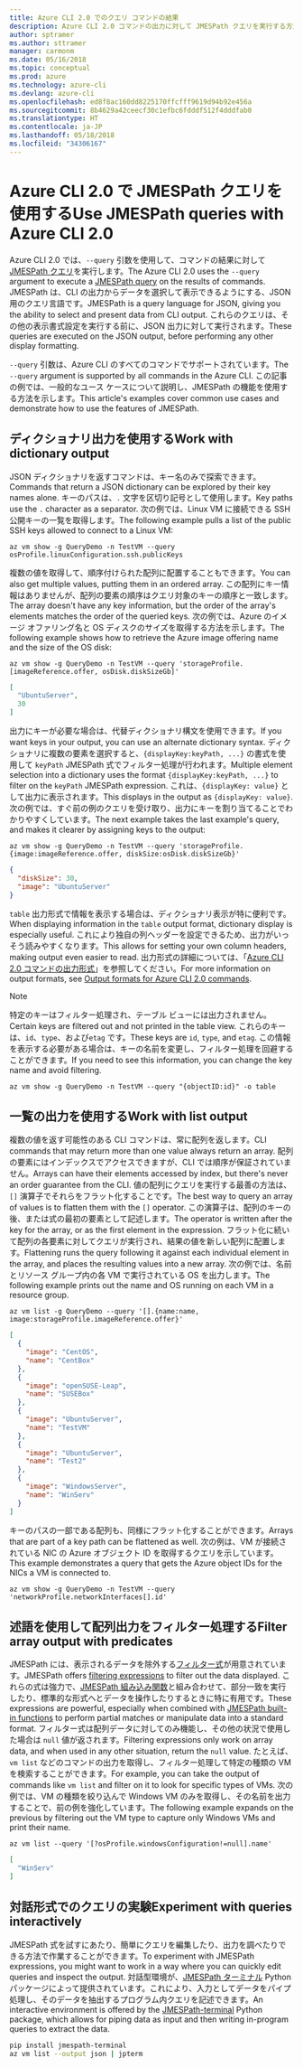 ```yaml
---
title: Azure CLI 2.0 でのクエリ コマンドの結果
description: Azure CLI 2.0 コマンドの出力に対して JMESPath クエリを実行する方法について説明します。
author: sptramer
ms.author: sttramer
manager: carmonm
ms.date: 05/16/2018
ms.topic: conceptual
ms.prod: azure
ms.technology: azure-cli
ms.devlang: azure-cli
ms.openlocfilehash: ed8f8ac160dd8225170ffcfff9619d94b92e456a
ms.sourcegitcommit: 8b4629a42ceecf30c1efbc6fdddf512f4dddfab0
ms.translationtype: HT
ms.contentlocale: ja-JP
ms.lasthandoff: 05/18/2018
ms.locfileid: "34306167"
---
```

# <a name="use-jmespath-queries-with-azure-cli-20"></a><span data-ttu-id="4226f-103">Azure CLI 2.0 で JMESPath クエリを使用する</span><span class="sxs-lookup"><span data-stu-id="4226f-103">Use JMESPath queries with Azure CLI 2.0</span></span>

<span data-ttu-id="4226f-104">Azure CLI 2.0 では、`--query` 引数を使用して、コマンドの結果に対して [JMESPath クエリ](http://jmespath.org)を実行します。</span><span class="sxs-lookup"><span data-stu-id="4226f-104">The Azure CLI 2.0 uses the `--query` argument to execute a [JMESPath query](http://jmespath.org) on the results of commands.</span></span> <span data-ttu-id="4226f-105">JMESPath は、CLI の出力からデータを選択して表示できるようにする、JSON 用のクエリ言語です。</span><span class="sxs-lookup"><span data-stu-id="4226f-105">JMESPath is a query language for JSON, giving you the ability to select and present data from CLI output.</span></span> <span data-ttu-id="4226f-106">これらのクエリは、その他の表示書式設定を実行する前に、JSON 出力に対して実行されます。</span><span class="sxs-lookup"><span data-stu-id="4226f-106">These queries are executed on the JSON output, before performing any other display formatting.</span></span>

<span data-ttu-id="4226f-107">`--query` 引数は、Azure CLI のすべてのコマンドでサポートされています。</span><span class="sxs-lookup"><span data-stu-id="4226f-107">The `--query` argument is supported by all commands in the Azure CLI.</span></span> <span data-ttu-id="4226f-108">この記事の例では、一般的なユース ケースについて説明し、JMESPath の機能を使用する方法を示します。</span><span class="sxs-lookup"><span data-stu-id="4226f-108">This article's examples cover common use cases and demonstrate how to use the features of JMESPath.</span></span>

## <a name="work-with-dictionary-output"></a><span data-ttu-id="4226f-109">ディクショナリ出力を使用する</span><span class="sxs-lookup"><span data-stu-id="4226f-109">Work with dictionary output</span></span>

<span data-ttu-id="4226f-110">JSON ディクショナリを返すコマンドは、キー名のみで探索できます。</span><span class="sxs-lookup"><span data-stu-id="4226f-110">Commands that return a JSON dictionary can be explored by their key names alone.</span></span> <span data-ttu-id="4226f-111">キーのパスは、`.` 文字を区切り記号として使用します。</span><span class="sxs-lookup"><span data-stu-id="4226f-111">Key paths use the `.` character as a separator.</span></span> <span data-ttu-id="4226f-112">次の例では、Linux VM に接続できる SSH 公開キーの一覧を取得します。</span><span class="sxs-lookup"><span data-stu-id="4226f-112">The following example pulls a list of the public SSH keys allowed to connect to a Linux VM:</span></span>

```azurecli-interactive
az vm show -g QueryDemo -n TestVM --query osProfile.linuxConfiguration.ssh.publicKeys
```

<span data-ttu-id="4226f-113">複数の値を取得して、順序付けられた配列に配置することもできます。</span><span class="sxs-lookup"><span data-stu-id="4226f-113">You can also get multiple values, putting them in an ordered array.</span></span> <span data-ttu-id="4226f-114">この配列にキー情報はありませんが、配列の要素の順序はクエリ対象のキーの順序と一致します。</span><span class="sxs-lookup"><span data-stu-id="4226f-114">The array doesn't have any key information, but the order of the array's elements matches the order of the queried keys.</span></span> <span data-ttu-id="4226f-115">次の例では、Azure のイメージ オファリング名と OS ディスクのサイズを取得する方法を示します。</span><span class="sxs-lookup"><span data-stu-id="4226f-115">The following example shows how to retrieve the Azure image offering name and the size of the OS disk:</span></span>

```azurecli-interactive
az vm show -g QueryDemo -n TestVM --query 'storageProfile.[imageReference.offer, osDisk.diskSizeGb]'
```

```json
[
  "UbuntuServer",
  30
]
```

<span data-ttu-id="4226f-116">出力にキーが必要な場合は、代替ディクショナリ構文を使用できます。</span><span class="sxs-lookup"><span data-stu-id="4226f-116">If you want keys in your output, you can use an alternate dictionary syntax.</span></span> <span data-ttu-id="4226f-117">ディクショナリに複数の要素を選択すると、`{displayKey:keyPath, ...}` の書式を使用して `keyPath` JMESPath 式でフィルター処理が行われます。</span><span class="sxs-lookup"><span data-stu-id="4226f-117">Multiple element selection into a dictionary uses the format `{displayKey:keyPath, ...}` to filter on the `keyPath` JMESPath expression.</span></span> <span data-ttu-id="4226f-118">これは、`{displayKey: value}` として出力に表示されます。</span><span class="sxs-lookup"><span data-stu-id="4226f-118">This displays in the output as `{displayKey: value}`.</span></span> <span data-ttu-id="4226f-119">次の例では、すぐ前の例のクエリを受け取り、出力にキーを割り当てることでわかりやすくしています。</span><span class="sxs-lookup"><span data-stu-id="4226f-119">The next example takes the last example's query, and makes it clearer by assigning keys to the output:</span></span>

```azurecli-interactive
az vm show -g QueryDemo -n TestVM --query 'storageProfile.{image:imageReference.offer, diskSize:osDisk.diskSizeGb}'
```

```json
{
  "diskSize": 30,
  "image": "UbuntuServer"
}
```

<span data-ttu-id="4226f-120">`table` 出力形式で情報を表示する場合は、ディクショナリ表示が特に便利です。</span><span class="sxs-lookup"><span data-stu-id="4226f-120">When displaying information in the `table` output format, dictionary display is especially useful.</span></span> <span data-ttu-id="4226f-121">これにより独自の列ヘッダーを設定できるため、出力がいっそう読みやすくなります。</span><span class="sxs-lookup"><span data-stu-id="4226f-121">This allows for setting your own column headers, making output even easier to read.</span></span> <span data-ttu-id="4226f-122">出力形式の詳細については、「[Azure CLI 2.0 コマンドの出力形式](/cli/azure/format-output-azure-cli)」を参照してください。</span><span class="sxs-lookup"><span data-stu-id="4226f-122">For more information on output formats, see [Output formats for Azure CLI 2.0 commands](/cli/azure/format-output-azure-cli).</span></span>

> [!NOTE]
> <span data-ttu-id="4226f-123">特定のキーはフィルター処理され、テーブル ビューには出力されません。</span><span class="sxs-lookup"><span data-stu-id="4226f-123">Certain keys are filtered out and not printed in the table view.</span></span> <span data-ttu-id="4226f-124">これらのキーは、`id`、`type`、および`etag` です。</span><span class="sxs-lookup"><span data-stu-id="4226f-124">These keys are `id`, `type`, and `etag`.</span></span> <span data-ttu-id="4226f-125">この情報を表示する必要がある場合は、キーの名前を変更し、フィルター処理を回避することができます。</span><span class="sxs-lookup"><span data-stu-id="4226f-125">If you need to see this information, you can change the key name and avoid filtering.</span></span>
>
> ```azurecli
> az vm show -g QueryDemo -n TestVM --query "{objectID:id}" -o table
> ```

## <a name="work-with-list-output"></a><span data-ttu-id="4226f-126">一覧の出力を使用する</span><span class="sxs-lookup"><span data-stu-id="4226f-126">Work with list output</span></span>

<span data-ttu-id="4226f-127">複数の値を返す可能性のある CLI コマンドは、常に配列を返します。</span><span class="sxs-lookup"><span data-stu-id="4226f-127">CLI commands that may return more than one value always return an array.</span></span> <span data-ttu-id="4226f-128">配列の要素にはインデックスでアクセスできますが、CLI では順序が保証されていません。</span><span class="sxs-lookup"><span data-stu-id="4226f-128">Arrays can have their elements accessed by index, but there's never an order guarantee from the CLI.</span></span> <span data-ttu-id="4226f-129">値の配列にクエリを実行する最善の方法は、`[]` 演算子でそれらをフラット化することです。</span><span class="sxs-lookup"><span data-stu-id="4226f-129">The best way to query an array of values is to flatten them with the `[]` operator.</span></span> <span data-ttu-id="4226f-130">この演算子は、配列のキーの後、または式の最初の要素として記述します。</span><span class="sxs-lookup"><span data-stu-id="4226f-130">The operator is written after the key for the array, or as the first element in the expression.</span></span> <span data-ttu-id="4226f-131">フラット化に続いて配列の各要素に対してクエリが実行され、結果の値を新しい配列に配置します。</span><span class="sxs-lookup"><span data-stu-id="4226f-131">Flattening runs the query following it against each individual element in the array, and places the resulting values into a new array.</span></span> <span data-ttu-id="4226f-132">次の例では、名前とリソース グループ内の各 VM で実行されている OS を出力します。</span><span class="sxs-lookup"><span data-stu-id="4226f-132">The following example prints out the name and OS running on each VM in a resource group.</span></span> 

```azurecli-interactive
az vm list -g QueryDemo --query '[].{name:name, image:storageProfile.imageReference.offer}'
```

```json
[
  {
    "image": "CentOS",
    "name": "CentBox"
  },
  {
    "image": "openSUSE-Leap",
    "name": "SUSEBox"
  },
  {
    "image": "UbuntuServer",
    "name": "TestVM"
  },
  {
    "image": "UbuntuServer",
    "name": "Test2"
  },
  {
    "image": "WindowsServer",
    "name": "WinServ"
  }
]
```

<span data-ttu-id="4226f-133">キーのパスの一部である配列も、同様にフラット化することができます。</span><span class="sxs-lookup"><span data-stu-id="4226f-133">Arrays that are part of a key path can be flattened as well.</span></span> <span data-ttu-id="4226f-134">次の例は、VM が接続されている NIC の Azure オブジェクト ID を取得するクエリを示しています。</span><span class="sxs-lookup"><span data-stu-id="4226f-134">This example demonstrates a query that gets the Azure object IDs for the NICs a VM is connected to.</span></span>

```azurecli-interactive
az vm show -g QueryDemo -n TestVM --query 'networkProfile.networkInterfaces[].id'
```

## <a name="filter-array-output-with-predicates"></a><span data-ttu-id="4226f-135">述語を使用して配列出力をフィルター処理する</span><span class="sxs-lookup"><span data-stu-id="4226f-135">Filter array output with predicates</span></span>

<span data-ttu-id="4226f-136">JMESPath には、表示されるデータを除外する[フィルター式](http://jmespath.org/specification.html#filterexpressions)が用意されています。</span><span class="sxs-lookup"><span data-stu-id="4226f-136">JMESPath offers [filtering expressions](http://jmespath.org/specification.html#filterexpressions) to filter out the data displayed.</span></span> <span data-ttu-id="4226f-137">これらの式は強力で、[JMESPath 組み込み関数](http://jmespath.org/specification.html#built-in-functions)と組み合わせて、部分一致を実行したり、標準的な形式へとデータを操作したりするときに特に有用です。</span><span class="sxs-lookup"><span data-stu-id="4226f-137">These expressions are powerful, especially when combined with [JMESPath built-in functions](http://jmespath.org/specification.html#built-in-functions) to perform partial matches or manipulate data into a standard format.</span></span> <span data-ttu-id="4226f-138">フィルター式は配列データに対してのみ機能し、その他の状況で使用した場合は `null` 値が返されます。</span><span class="sxs-lookup"><span data-stu-id="4226f-138">Filtering expressions only work on array data, and when used in any other situation, return the `null` value.</span></span> <span data-ttu-id="4226f-139">たとえば、`vm list` などのコマンドの出力を取得し、フィルター処理して特定の種類の VM を検索することができます。</span><span class="sxs-lookup"><span data-stu-id="4226f-139">For example, you can take the output of commands like `vm list` and filter on it to look for specific types of VMs.</span></span> <span data-ttu-id="4226f-140">次の例では、VM の種類を絞り込んで Windows VM のみを取得し、その名前を出力することで、前の例を強化しています。</span><span class="sxs-lookup"><span data-stu-id="4226f-140">The following example expands on the previous by filtering out the VM type to capture only Windows VMs and print their name.</span></span>

```azurecli-interactive
az vm list --query '[?osProfile.windowsConfiguration!=null].name'
```

```json
[
  "WinServ"
]
```

## <a name="experiment-with-queries-interactively"></a><span data-ttu-id="4226f-141">対話形式でのクエリの実験</span><span class="sxs-lookup"><span data-stu-id="4226f-141">Experiment with queries interactively</span></span>

<span data-ttu-id="4226f-142">JMESPath 式を試すにあたり、簡単にクエリを編集したり、出力を調べたりできる方法で作業することができます。</span><span class="sxs-lookup"><span data-stu-id="4226f-142">To experiment with JMESPath expressions, you might want to work in a way where you can quickly edit queries and inspect the output.</span></span> <span data-ttu-id="4226f-143">対話型環境が、[JMESPath ターミナル](https://github.com/jmespath/jmespath.terminal) Python パッケージによって提供されています。これにより、入力としてデータをパイプ処理し、そのデータを抽出するプログラム内クエリを記述できます。</span><span class="sxs-lookup"><span data-stu-id="4226f-143">An interactive environment is offered by the [JMESPath-terminal](https://github.com/jmespath/jmespath.terminal) Python package, which allows for piping data as input and then writing in-program queries to extract the data.</span></span>

```bash
pip install jmespath-terminal
az vm list --output json | jpterm
```
